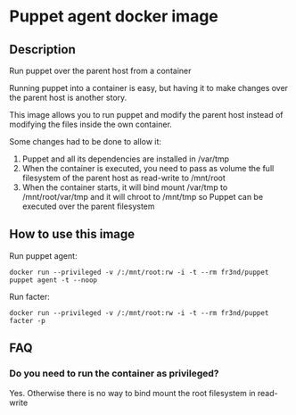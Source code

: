 # Puppet agent docker image

## Description

Run puppet over the parent host from a container

Running puppet into a container is easy, but having it to make changes over the
parent host is another story.

This image allows you to run puppet and modify the parent host instead of
modifying the files inside the own container.

Some changes had to be done to allow it:
1. Puppet and all its dependencies are installed in /var/tmp
2. When the container is executed, you need to pass as volume the full
   filesystem of the parent host as read-write to /mnt/root
3. When the container starts, it will bind mount /var/tmp to /mnt/root/var/tmp
   and it will chroot to /mnt/tmp so Puppet can be executed over the parent
   filesystem

## How to use this image

Run puppet agent:

```
docker run --privileged -v /:/mnt/root:rw -i -t --rm fr3nd/puppet puppet agent -t --noop
```

Run facter:

```
docker run --privileged -v /:/mnt/root:rw -i -t --rm fr3nd/puppet facter -p
```

## FAQ

### Do you need to run the container as privileged?

Yes. Otherwise there is no way to bind mount the root filesystem in read-write
